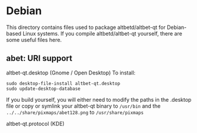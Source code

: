 
Debian
====================
This directory contains files used to package altbetd/altbet-qt
for Debian-based Linux systems. If you compile altbetd/altbet-qt yourself, there are some useful files here.

## abet: URI support ##


altbet-qt.desktop  (Gnome / Open Desktop)
To install:

	sudo desktop-file-install altbet-qt.desktop
	sudo update-desktop-database

If you build yourself, you will either need to modify the paths in
the .desktop file or copy or symlink your altbet-qt binary to `/usr/bin`
and the `../../share/pixmaps/abet128.png` to `/usr/share/pixmaps`

altbet-qt.protocol (KDE)

